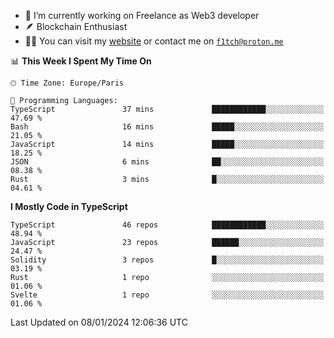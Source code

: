 - 🔭 I’m currently working on Freelance as Web3 developer
- 🪶 Blockchain Enthusiast
- 👨‍💻 You can visit my [website](https://f1tch.xyz) or contact me on [`f1tch@proton.me`](mailto:f1tch@proton.me)

<!--START_SECTION:waka-->
📊 **This Week I Spent My Time On** 

```text
🕑︎ Time Zone: Europe/Paris

💬 Programming Languages: 
TypeScript               37 mins             ████████████░░░░░░░░░░░░░   47.69 % 
Bash                     16 mins             █████░░░░░░░░░░░░░░░░░░░░   21.05 % 
JavaScript               14 mins             █████░░░░░░░░░░░░░░░░░░░░   18.25 % 
JSON                     6 mins              ██░░░░░░░░░░░░░░░░░░░░░░░   08.38 % 
Rust                     3 mins              █░░░░░░░░░░░░░░░░░░░░░░░░   04.61 % 
```

**I Mostly Code in TypeScript** 

```text
TypeScript               46 repos            ████████████░░░░░░░░░░░░░   48.94 % 
JavaScript               23 repos            ██████░░░░░░░░░░░░░░░░░░░   24.47 % 
Solidity                 3 repos             █░░░░░░░░░░░░░░░░░░░░░░░░   03.19 % 
Rust                     1 repo              ░░░░░░░░░░░░░░░░░░░░░░░░░   01.06 % 
Svelte                   1 repo              ░░░░░░░░░░░░░░░░░░░░░░░░░   01.06 % 
```




 Last Updated on 08/01/2024 12:06:36 UTC
<!--END_SECTION:waka-->
